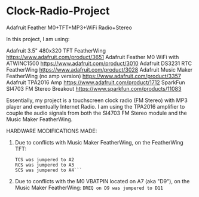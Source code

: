 # Clock-Radio-Project
Adafruit Feather M0+TFT+MP3+WiFi Radio+Stereo

In this project, I am using:

Adafruit 3.5" 480x320 TFT FeatherWing https://www.adafruit.com/product/3651
Adafruit Feather M0 WiFi with ATWINC1500 https://www.adafruit.com/product/3010
Adafruit DS3231 RTC FeatherWing https://www.adafruit.com/product/3028
Adafruit Music Maker FeatherWing (no amp version) https://www.adafruit.com/product/3357
Adafruit TPA2016 Amp https://www.adafruit.com/product/1712 
SparkFun SI4703 FM Stereo Breakout https://www.sparkfun.com/products/11083


Essentially, my project is a touchscreen clock radio (FM Stereo) with MP3 player and eventually Internet Radio. I am using the TPA2016 amplifier to couple the audio signals from both the SI4703 FM Stereo module and the Music Maker FeatherWing.

HARDWARE MODIFICATIONS MADE:
  1. Due to conflicts with Music Maker FeatherWing, on the FeatherWing TFT:
      ```DC was jumpered to A1
      TCS was jumpered to A2
      RCS was jumpered to A3
      SCS was jumpered to A4```
  2. Due to conflicts with the M0 VBATPIN located on A7 (aka "D9"), on the Music Maker FeatherWing:
      ```DREQ on D9 was jumpered to D11```
